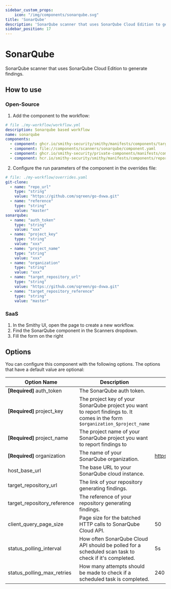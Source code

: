 ```yaml
---
sidebar_custom_props:
    icon: "/img/components/sonarqube.svg"
title: 'SonarQube'
description: 'SonarQube scanner that uses SonarQube Cloud Edition to generate findings'
sidebar_position: 17
---
```


# SonarQube

SonarQube scanner that uses SonarQube Cloud Edition to generate findings.

## How to use

### Open-Source

1. Add the component to the workflow:

```yaml
# file ./my-workflow/workflow.yml
description: Sonarqube based workflow
name: sonarqube
components:
  - component: ghcr.io/smithy-security/smithy/manifests/components/targets/git-clone:v1.4.0
  - component: file://components/scanners/sonarqube/component.yaml
  - component: ghcr.io/smithy-security/private-components/manifests/components/enrichers/exploit-exists:v0.0.3
  - component: hcr.io/smithy-security/smithy/manifests/components/reporters/json-logger:v1.0.2
```

2. Configure the run parameters of the component in the overrides file:

```yaml
# file: ./my-workflow/overrides.yaml
git-clone:
  - name: "repo_url"
    type: "string"
    value: "https://github.com/sqreen/go-dvwa.git"
  - name: "reference"
    type: "string"
    value: "master"
sonarqube:
  - name: "auth_token"
    type: "string"
    value: "xxx"
  - name: "project_key"
    type: "string"
    value: "xxx"
  - name: "project_name"
    type: "string"
    value: "xxx"
  - name: "organization"
    type: "string"
    value: "xxx"
  - name: "target_repository_url"
    type: "string"
    value: "https://github.com/sqreen/go-dvwa.git"
  - name: "target_repository_reference"
    type: "string"
    value: "master"
```

### SaaS

1. In the Smithy UI, open the page to create a new workflow.
2. Find the SonarQube component in the Scanners dropdown.
3. Fill the form on the right

## Options

You can configure this component with the following options. The options that
have a default value are optional:

| Option Name                   | Description                                                                                                                  | Default               | Type     |
|-------------------------------|------------------------------------------------------------------------------------------------------------------------------|-----------------------|----------|
| **\[Required]** auth\_token   | The SonarQube auth token.                                                                                                    |                       | String   |
| **\[Required]** project\_key  | The project key of your SonarQube project you want to report findings to. It comes in the form `$organization_$project_name` |                       | String   |
| **\[Required]** project\_name | The project name of your SonarQube project you want to report findings to                                                    |                       | String   |
| **\[Required]** organization  | The name of your SonarQube organization.                                                                                     | https://sonarcloud.io | String   |
| host\_base\_url               | The base URL to your SonarQube cloud instance.                                                                               |                       | String   |
| target\_repository\_url       | The link of your repository generating findings.                                                                             |                       | String   |
| target\_repository\_reference | The reference of your repository generating findings.                                                                        |                       | String   |
| client\_query\_page\_size     | Page size for the batched HTTP calls to SonarQube Cloud API.                                                                 | 50                    | Integer  |
| status\_polling\_interval     | How often SonarQube Cloud API should be polled for a scheduled scan task to check if it's completed.                         | 5s                    | Duration |
| status\_polling\_max_retries  | How many attempts should be made to check if a scheduled task is completed.                                                  | 240                   | Integer  |

